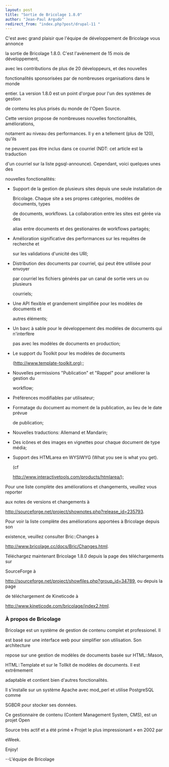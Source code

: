 ```yaml
---
layout: post
title: "Sortie de Bricolage 1.8.0"
author: "Jean-Paul Argudo"
redirect_from: "index.php?post/drupal-11 "
---
```



<p></p>

<!--more-->


<p>C'est avec grand plaisir que l'équipe de développement de Bricolage vous annonce

la sortie de Bricolage 1.8.0. C'est l'avènement de 15 mois de développement,

avec les contributions de plus de 20 développeurs, et des nouvelles

fonctionalités sponsorisées par de nombreuses organisations dans le monde

entier. La version 1.8.0 est un point d'orgue pour l'un des systèmes de gestion

de contenu les plus prisés du monde de l'Open Source.</p>

<p>

Cette version propose de nombreuses nouvelles fonctionalités, améliorations,

notament au niveau des performances. Il y en a tellement (plus de 120), qu'ils

ne peuvent pas être inclus dans ce courriel (NDT: cet article est la traduction

d'un courriel sur la liste pgsql-announce). Cependant, voici quelques unes des

nouvelles fonctionalités:</p>

<ul>

<li> Support de la gestion de plusieurs sites depuis une seule installation de

Bricolage. Chaque site a ses propres catégories, modèles de documents, types

de documents, workflows. La collaboration entre les sites est gérée via des

alias entre documents et des gestionaires de workflows partagés;

</li>

<li>

Amélioration significative des performances sur les requêtes de recherche et

sur les validations d'unicité des URI;

</li>

<li>

Distribution des documents par courriel, qui peut être utilisée pour envoyer

par courriel les fichiers générés par un canal de sortie vers un ou plusieurs

courriels;

</li>

<li>

Une API flexible et grandement simplifiée pour les modèles de documents et

autres éléments;

</li>

<li> Un bavc à sable pour le développement des modèles de documents qui n'interfère

pas avec les modèles de documents en production;

</li>

<li>

Le support du Toolkit pour les modèles de documents

(<a href="http://www.template-toolkit.org">http://www.template-toolkit.org</a>);;

</li>

<li>

Nouvelles permissions "Publication" et "Rappel" pour améliorer la gestion du

workflow;

</li>

<li>

Préférences modifiables par utilisateur;

</li>

<li>

Formatage du document au moment de la publication, au lieu de le date prévue

de publication;

</li>

<li>

Nouvelles traductions: Allemand et Mandarin;

</li>

<li>

Des icônes et des images en vignettes pour chaque document de type média;

</li>

<li>

Support des HTMLarea en WYSIWYG (What you see is what you get).

(cf <a href="http://www.interactivetools.com/products/htmlarea/">

http://www.interactivetools.com/products/htmlarea/</a>);

</li>

</ul>

<p>

Pour une liste complète des améliorations et changements, veuillez vous reporter

aux notes de versions et changements à

<a href="http://sourceforge.net/project/shownotes.php?release_id=235793">

http://sourceforge.net/project/shownotes.php?release_id=235793</a>.

</p>

<p>

Pour voir la liste complète des améliorations apportées à Bricolage depuis son

existence, veuillez consulter Bric::Changes à

<a href="http://www.bricolage.cc/docs/Bric/Changes.html">

http://www.bricolage.cc/docs/Bric/Changes.html</a>.

</p>

<p>

Téléchargez maintenant Bricolage 1.8.0 depuis la page des téléchargements sur

SourceForge à

<a href="http://sourceforge.net/project/showfiles.php?group_id=34789">

http://sourceforge.net/project/showfiles.php?group_id=34789</a>, ou depuis la page

de téléchargement de Kineticode à

<a href="http://www.kineticode.com/bricolage/index2.html">

http://www.kineticode.com/bricolage/index2.html</a>.

</p>

<h3>À propos de Bricolage</h3>

<p>

Bricolage est un système de gestion de contenu complet et professionel. Il

est basé sur une interface web pour simplifier son utilisation. Son architecture

repose sur une gestion de modèles de documents basée sur HTML::Mason,

HTML::Template et sur le Tollkit de modèles de documents. Il est extrêmement

adaptable et contient bien d'autres fonctionalités.

</p>

<p>

Il s'installe sur un système Apache avec mod_perl et utilise PostgreSQL comme

SGBDR pour stocker ses données.

</p>

<p>

Ce gestionnaire de contenu (Content Management System, CMS), est un projet Open

Source très actif et a été primé « Projet le plus impressionant » en 2002 par

eWeek.

</p>

<p>

Enjoy!

</p>

<p>

--L'équipe de Bricolage

</p>